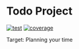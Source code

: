 # Todo Project

[![test](https://github.com/sbx0/todo/actions/workflows/build.yml/badge.svg)](https://github.com/sbx0/todo/actions/workflows/build.yml)
[![coverage](https://img.shields.io/badge/coverage-31%25-red.svg)](https://todo-code-coverage.sbx0.cn/)

Target: Planning your time







